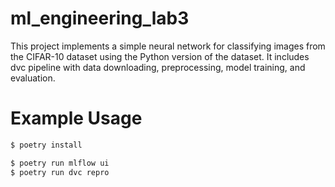 # ml_engineering_lab3

This project implements a simple neural network for classifying images from the CIFAR-10 dataset using the Python version of the dataset. It includes dvc pipeline with data downloading, preprocessing, model training, and evaluation.

# Example Usage

```sh
$ poetry install
```

```sh
$ poetry run mlflow ui
$ poetry run dvc repro
```
